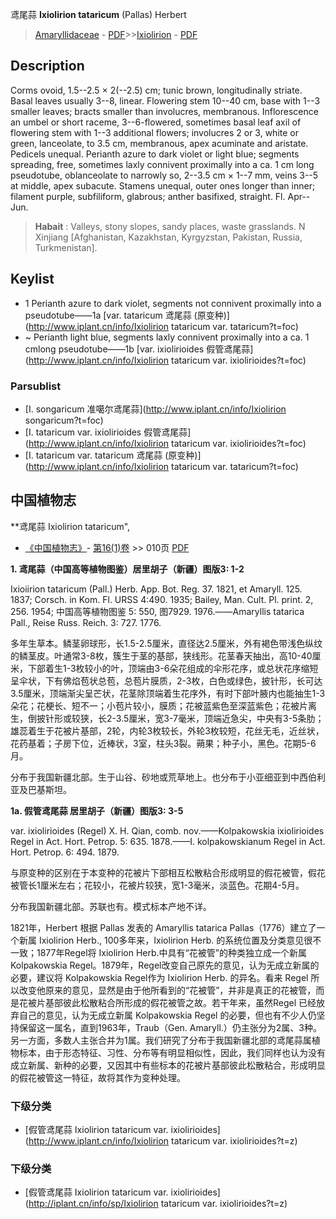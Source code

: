 鸢尾蒜 **Ixiolirion tataricum** (Pallas) Herbert

> [Amaryllidaceae](http://www.iplant.cn/info/Amaryllidaceae?t=foc) - [PDF](http://www.iplant.cn/foc/pdf/Amaryllidaceae.pdf)>>[Ixiolirion](http://www.iplant.cn/info/Ixiolirion?t=foc) - [PDF](http://www.iplant.cn/foc/pdf/Ixiolirion.pdf)

## Description

Corms ovoid, 1.5--2.5 × 2(--2.5) cm; tunic brown, longitudinally striate. Basal leaves usually 3--8, linear. Flowering stem 10--40 cm, base with 1--3 smaller leaves; bracts smaller than involucres, membranous. Inflorescence an umbel or short raceme, 3--6-flowered, sometimes basal leaf axil of flowering stem with 1--3 additional flowers; involucres 2 or 3, white or green, lanceolate, to 3.5 cm, membranous, apex acuminate and aristate. Pedicels unequal. Perianth azure to dark violet or light blue; segments spreading, free, sometimes laxly connivent proximally into a ca. 1 cm long pseudotube, oblanceolate to narrowly so, 2--3.5 cm × 1--7 mm, veins 3--5 at middle, apex subacute. Stamens unequal, outer ones longer than inner; filament purple, subfiliform, glabrous; anther basifixed, straight. Fl. Apr--Jun.

> **Habait** : 
> Valleys, stony slopes, sandy places, waste grasslands. N Xinjiang [Afghanistan, Kazakhstan, Kyrgyzstan, Pakistan, Russia, Turkmenistan].

## Keylist

* 1 Perianth azure to dark violet, segments not connivent proximally into a pseudotube——1a  [var. tataricum 鸢尾蒜 (原变种)](http://www.iplant.cn/info/Ixiolirion tataricum var. tataricum?t=foc)
* ~ Perianth light blue, segments laxly connivent proximally into a ca. 1 cmlong pseudotube——1b  [var. ixiolirioides 假管鸢尾蒜](http://www.iplant.cn/info/Ixiolirion tataricum var. ixiolirioides?t=foc)

### Parsublist

* [I.  songaricum  准噶尔鸢尾蒜](http://www.iplant.cn/info/Ixiolirion songaricum?t=foc)
* [I.  tataricum var. ixiolirioides  假管鸢尾蒜](http://www.iplant.cn/info/Ixiolirion tataricum var. ixiolirioides?t=foc)
* [I.  tataricum var. tataricum  鸢尾蒜 (原变种)](http://www.iplant.cn/info/Ixiolirion tataricum var. tataricum?t=foc)

## 中国植物志

**鸢尾蒜 Ixiolirion tataricum",

* [《中国植物志》](http://www.iplant.cn/frps)- [第16(1)卷](http://www.iplant.cn/frps/vol/16(1)) >> 010页 [PDF](http://www.iplant.cn/frps/pdf/16(1)/010.pdf)

**1. 鸢尾蒜（中国高等植物图鉴）居里胡子（新疆）图版3: 1-2**

Ixioiirion tataricum (Pall.) Herb. App. Bot. Reg. 37. 1821, et Amaryll. 125. 1837; Corsch. in Kom. Fl. URSS 4:490. 1935; Bailey, Man. Cult. Pl. print. 2, 256. 1954; 中国高等植物图鉴 5: 550, 图7929. 1976.——Amaryllis tatarica Pall., Reise Russ. Reich. 3: 727. 1776.

多年生草本。鳞茎卵球形，长1.5-2.5厘米，直径达2.5厘米，外有褐色带浅色纵纹的鳞茎皮。叶通常3-8枚，簇生于茎的基部，狭线形。花茎春天抽出，高10-40厘米，下部着生1-3枚较小的叶，顶端由3-6朵花组成的伞形花序，或总状花序缩短呈伞状，下有佛焰苞状总苞，总苞片膜质，2-3枚，白色或绿色，披针形，长可达3.5厘米，顶端渐尖呈芒状，花茎除顶端着生花序外，有时下部叶腋内也能抽生1-3朵花；花梗长、短不一；小苞片较小，膜质；花被蓝紫色至深蓝紫色；花被片离生，倒披针形或较狭，长2-3.5厘米，宽3-7毫米，顶端近急尖，中央有3-5条肋；雄蕊着生于花被片基部，2轮，内轮3枚较长，外轮3枚较短，花丝无毛，近丝状，花药基着；子房下位，近棒状，3室，柱头3裂。蒴果；种子小，黑色。花期5-6月。

分布于我国新疆北部。生于山谷、砂地或荒草地上。也分布于小亚细亚到中西伯利亚及巴基斯坦。

**1a. 假管鸢尾蒜 居里胡子（新疆）图版3: 3-5**

var. ixiolirioides (Regel) X. H. Qian, comb. nov.——Kolpakowskia ixiolirioides Regel in Act. Hort. Petrop. 5: 635. 1878.——I. kolpakowskianum Regel in Act. Hort. Petrop. 6: 494. 1879.

与原变种的区别在于本变种的花被片下部相互松散粘合形成明显的假花被管，假花被管长1厘米左右；花较小，花被片较狭，宽1-3毫米，淡蓝色。花期4-5月。

分布我国新疆北部。苏联也有。模式标本产地不详。

1821年，Herbert 根据 Pallas 发表的 Amaryllis tatarica Pallas（1776）建立了一个新属 Ixiolirion Herb., 100多年来，Ixiolirion Herb. 的系统位置及分类意见很不一致；1877年Regel将 Ixiolirion Herb.中具有“花被管”的种类独立成一个新属 Kolpakowskia Regel。1879年，Regel改变自己原先的意见，认为无成立新属的必要，建议将 Kolpakowskia Regel作为 Ixiolirion Herb. 的异名。看来 Regel 所以改变他原来的意见，显然是由于他所看到的“花被管”，并非是真正的花被管，而是花被片基部彼此松散粘合所形成的假花被管之故。若干年来，虽然Regel 已经放弃自己的意见，认为无成立新属 Kolpakowskia Regel 的必要，但也有不少人仍坚持保留这一属名，直到1963年，Traub（Gen. Amaryll.）仍主张分为2属、3种。另一方面，多数人主张合并为1属。我们研究了分布于我国新疆北部的鸢尾蒜属植物标本，由于形态特征、习性、分布等有明显相似性，因此，我们同样也认为没有成立新属、新种的必要，又因其中有些标本的花被片基部彼此松散粘合，形成明显的假花被管这一特征，故将其作为变种处理。

### 下级分类
* [假管鸢尾蒜  Ixiolirion tataricum var. ixiolirioides](http://www.iplant.cn/info/Ixiolirion tataricum var. ixiolirioides?t=z)

### 下级分类
* [假管鸢尾蒜  Ixiolirion tataricum var. ixiolirioides](http://iplant.cn/info/sp/Ixiolirion tataricum var. ixiolirioides?t=z)
